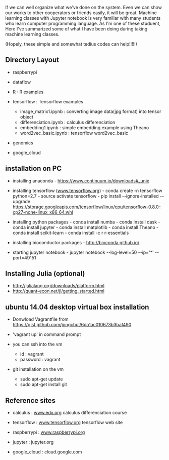 
  If we can well organize what we've done on the system. Even we can show our works to other cooperators or friends easily, it will be 
 great. Machine learning classes with Jupyter notebook is very familiar with many students who learn computer programming language. As I'm 
 one of these studuent, Here I've summarized some of what I have been doing during taking machine learning classes.  
   
  (Hopely, these simple and somewhat tedius codes can help!!!!!)
 
 
## Directory Layout

- raspberrypi 

- dataflow

- R : R examples

- tensorflow : Tensorflow examples 
   - image_matrix1.ipynb : converting image data(jpg format) into tensor object
   - differenciation.ipynb : calculus differenciation 
   - embedding1.ipynb : simple embedding example using Theano
   - word2vec_basic.ipynb : tensorflow word2vec_basic

- genomics

- google_cloud
    

## installation on PC

- installing anaconda
      - https://www.continuum.io/downloads#_unix
     
- installing tensorflow (www.tensorflow.org)
      - conda create -n tensorflow python=2.7
      - source activate tensorflow
      - pip install --ignore-installed --upgrade https://storage.googleapis.com/tensorflow/linux/cpu/tensorflow-0.8.0-cp27-none-linux_x86_64.whl

- installing python packages 
      - conda install numba
      - conda install dask
      - conda install jupyter
      - conda install matplotlib
      - conda install Theano
      - conda install scikit-learn
      - conda install -c r r-essentials
     
- installing bioconductor packages 
      - http://bioconda.github.io/

- starting jupyter notebook 
      - jupyter notebook --log-level=50 --ip='*' --port=49151
      

## Installing Julia (optional)

- http://julialang.org/downloads/platform.html
- http://quant-econ.net/jl/getting_started.html
 

## ubuntu 14.04 desktop virtual box installation
 
- Donwload Vagrantfile from https://gist.github.com/jongchul/6da1ac010673b3baf490 
   
- 'vagrant up' in command prompt  

- you can ssh into the vm 
  - id : vagrant 
  - password : vagrant  

- git installation on the vm 
    - sudo apt-get update
    - sudo apt-get install git
    

## Reference sites

- calculus : www.edx.org calculus differenciation course

- tensorflow : www.tensorflow.org tensorflow web site

- raspberrypi : www.raspberrypi.org

- jupyter : jupyter.org

- google_cloud : cloud.google.com





